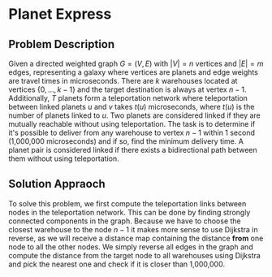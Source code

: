 
# Planet Express

## Problem Description

Given a directed weighted graph $G=(V,E)$ with $|V|=n$ vertices and $|E|=m$ edges, representing a galaxy where vertices are planets and edge weights are travel times in microseconds. There are $k$ warehouses located at vertices $\{0,\ldots,k-1\}$ and the target destination is always at vertex $n-1$. Additionally, $T$ planets form a teleportation network where teleportation between linked planets $u$ and $v$ takes $t(u)$ microseconds, where $t(u)$ is the number of planets linked to $u$. Two planets are considered linked if they are mutually reachable without using teleportation. The task is to determine if it's possible to deliver from any warehouse to vertex $n-1$ within 1 second (1,000,000 microseconds) and if so, find the minimum delivery time. A planet pair is considered linked if there exists a bidirectional path between them without using teleportation.

## Solution Appraoch

To solve this problem, we first compute the teleportation links between nodes in the teleportation network. This can be done by finding strongly connected components in the graph. Because we have to choose the closest warehouse to the node $n-1$ it makes more sense to use Dijkstra in reverse, as we will receive a distance map containing the distance **from** one node to all the other nodes. We simply reverse all edges in the graph and compute the distance from the target node to all warehouses using Dijkstra and pick the nearest one and check if it is closer than 1,000,000.